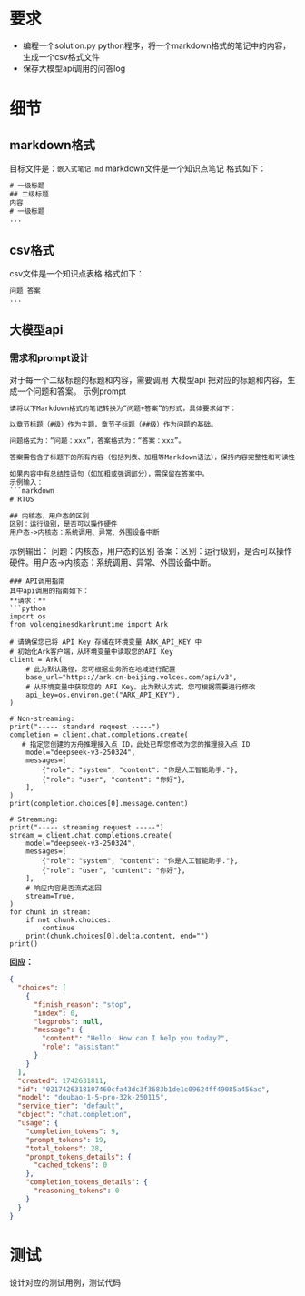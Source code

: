 # 要求
- 编程一个solution.py python程序，将一个markdown格式的笔记中的内容，生成一个csv格式文件
- 保存大模型api调用的问答log
# 细节
## markdown格式
目标文件是：`嵌入式笔记.md`
markdown文件是一个知识点笔记
格式如下：
```txt
# 一级标题
## 二级标题
内容
# 一级标题
...
```
## csv格式
csv文件是一个知识点表格
格式如下：
```txt
问题 答案 
...
```

## 大模型api
### 需求和prompt设计
对于每一个二级标题的标题和内容，需要调用 大模型api 把对应的标题和内容，生成一个问题和答案。
示例prompt
```txt
请将以下Markdown格式的笔记转换为“问题+答案”的形式，具体要求如下：

以章节标题（#级）作为主题，章节子标题（##级）作为问题的基础。

问题格式为：“问题：xxx”，答案格式为：“答案：xxx”。

答案需包含子标题下的所有内容（包括列表、加粗等Markdown语法），保持内容完整性和可读性。

如果内容中有总结性语句（如加粗或强调部分），需保留在答案中。
示例输入：
```markdown
# RTOS  

## 内核态，用户态的区别  
区别：运行级别，是否可以操作硬件  
用户态->内核态：系统调用、异常、外围设备中断  
```
示例输出：
问题：内核态，用户态的区别
答案：区别：运行级别，是否可以操作硬件。用户态->内核态：系统调用、异常、外围设备中断。
```
### API调用指南
其中api调用的指南如下：
**请求：**
```python
import os
from volcenginesdkarkruntime import Ark

# 请确保您已将 API Key 存储在环境变量 ARK_API_KEY 中
# 初始化Ark客户端，从环境变量中读取您的API Key
client = Ark(
    # 此为默认路径，您可根据业务所在地域进行配置
    base_url="https://ark.cn-beijing.volces.com/api/v3",
    # 从环境变量中获取您的 API Key。此为默认方式，您可根据需要进行修改
    api_key=os.environ.get("ARK_API_KEY"),
)

# Non-streaming:
print("----- standard request -----")
completion = client.chat.completions.create(
   # 指定您创建的方舟推理接入点 ID，此处已帮您修改为您的推理接入点 ID
    model="deepseek-v3-250324",
    messages=[
        {"role": "system", "content": "你是人工智能助手."},
        {"role": "user", "content": "你好"},
    ],
)
print(completion.choices[0].message.content)

# Streaming:
print("----- streaming request -----")
stream = client.chat.completions.create(
    model="deepseek-v3-250324",
    messages=[
        {"role": "system", "content": "你是人工智能助手."},
        {"role": "user", "content": "你好"},
    ],
    # 响应内容是否流式返回
    stream=True,
)
for chunk in stream:
    if not chunk.choices:
        continue
    print(chunk.choices[0].delta.content, end="")
print()

```
**回应：**
```json
{
  "choices": [
    {
      "finish_reason": "stop",
      "index": 0,
      "logprobs": null,
      "message": {
        "content": "Hello! How can I help you today?",
        "role": "assistant"
      }
    }
  ],
  "created": 1742631811,
  "id": "0217426318107460cfa43dc3f3683b1de1c09624ff49085a456ac",
  "model": "doubao-1-5-pro-32k-250115",
  "service_tier": "default",
  "object": "chat.completion",
  "usage": {
    "completion_tokens": 9,
    "prompt_tokens": 19,
    "total_tokens": 28,
    "prompt_tokens_details": {
      "cached_tokens": 0
    },
    "completion_tokens_details": {
      "reasoning_tokens": 0
    }
  }
}
```

# 测试 
设计对应的测试用例，测试代码